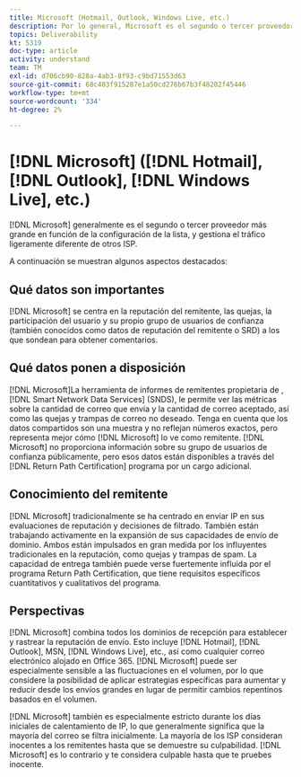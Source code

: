 ```yaml
---
title: Microsoft (Hotmail, Outlook, Windows Live, etc.)
description: Por lo general, Microsoft es el segundo o tercer proveedor más grande en función de la configuración de la lista y gestiona el tráfico ligeramente diferente de otros ISP.
topics: Deliverability
kt: 5319
doc-type: article
activity: understand
team: TM
exl-id: d706cb90-828a-4ab3-8f93-c9bd71553d63
source-git-commit: 68c403f915287e1a50cd276b67b3f48202f45446
workflow-type: tm+mt
source-wordcount: '334'
ht-degree: 2%

---
```


# [!DNL Microsoft] ([!DNL Hotmail], [!DNL Outlook], [!DNL Windows Live], etc.)

[!DNL Microsoft] generalmente es el segundo o tercer proveedor más grande en función de la configuración de la lista, y gestiona el tráfico ligeramente diferente de otros ISP.

A continuación se muestran algunos aspectos destacados:

## Qué datos son importantes

[!DNL Microsoft] se centra en la reputación del remitente, las quejas, la participación del usuario y su propio grupo de usuarios de confianza (también conocidos como datos de reputación del remitente o SRD) a los que sondean para obtener comentarios.

## Qué datos ponen a disposición

[!DNL Microsoft]La herramienta de informes de remitentes propietaria de ,  [!DNL Smart Network Data Services] (SNDS), le permite ver las métricas sobre la cantidad de correo que envía y la cantidad de correo aceptado, así como las quejas y trampas de correo no deseado. Tenga en cuenta que los datos compartidos son una muestra y no reflejan números exactos, pero representa mejor cómo [!DNL Microsoft] lo ve como remitente. [!DNL Microsoft] no proporciona información sobre su grupo de usuarios de confianza públicamente, pero esos datos están disponibles a través del  [!DNL Return Path Certification] programa por un cargo adicional.

## Conocimiento del remitente

[!DNL Microsoft] tradicionalmente se ha centrado en enviar IP en sus evaluaciones de reputación y decisiones de filtrado. También están trabajando activamente en la expansión de sus capacidades de envío de dominio. Ambos están impulsados en gran medida por los influyentes tradicionales en la reputación, como quejas y trampas de spam. La capacidad de entrega también puede verse fuertemente influida por el programa Return Path Certification, que tiene requisitos específicos cuantitativos y cualitativos del programa.

## Perspectivas

[!DNL Microsoft] combina todos los dominios de recepción para establecer y rastrear la reputación de envío. Esto incluye [!DNL Hotmail], [!DNL Outlook], MSN, [!DNL Windows Live], etc., así como cualquier correo electrónico alojado en Office 365. [!DNL Microsoft] puede ser especialmente sensible a las fluctuaciones en el volumen, por lo que considere la posibilidad de aplicar estrategias específicas para aumentar y reducir desde los envíos grandes en lugar de permitir cambios repentinos basados en el volumen.

[!DNL Microsoft] también es especialmente estricto durante los días iniciales de calentamiento de IP, lo que generalmente significa que la mayoría del correo se filtra inicialmente. La mayoría de los ISP consideran inocentes a los remitentes hasta que se demuestre su culpabilidad. [!DNL Microsoft] es lo contrario y te considera culpable hasta que te pruebes inocente.
